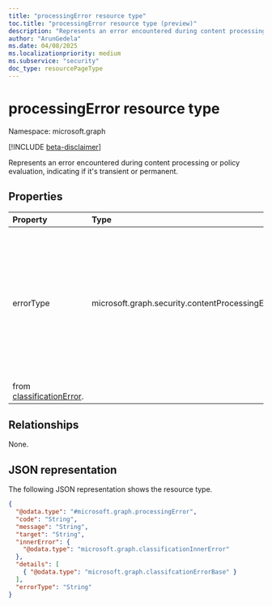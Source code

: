```yaml
---
title: "processingError resource type"
toc.title: "processingError resource type (preview)"
description: "Represents an error encountered during content processing or policy evaluation, indicating if it's transient or permanent."
author: "ArunGedela"
ms.date: 04/08/2025
ms.localizationpriority: medium
ms.subservice: "security"
doc_type: resourcePageType
---
```


# processingError resource type

Namespace: microsoft.graph

[!INCLUDE [beta-disclaimer](../../includes/beta-disclaimer.md)]

Represents an error encountered during content processing or policy evaluation, indicating if it's transient or permanent.

## Properties

| Property  | Type                                                                                               | Description                                                                                      |
| :-------- | :------------------------------------------------------------------------------------------------- | :----------------------------------------------------------------------------------------------- |
| errorType | microsoft.graph.security.contentProcessingErrorType  | Indicates whether the error is considered transient (potentially resolvable by retry) or permanent. Possible values are `transient` and `permanent`.  Inherits 
from [classificationError](../resources/classificationerror.md). |


## Relationships

None.

## JSON representation

The following JSON representation shows the resource type.
<!-- {
  "blockType": "resource",
  "@odata.type": "microsoft.graph.processingError",
  "baseType": "microsoft.graph.classificationError",
  "openType": false
}-->
``` json
{
  "@odata.type": "#microsoft.graph.processingError",
  "code": "String",
  "message": "String",
  "target": "String",
  "innerError": {
    "@odata.type": "microsoft.graph.classificationInnerError"
  },
  "details": [
    { "@odata.type": "microsoft.graph.classifcationErrorBase" }
  ],
  "errorType": "String"
}
```
